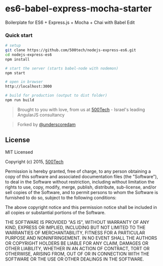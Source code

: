 # es6-babel-express-mocha-starter
Boilerplate for ES6 + Express.js + Mocha + Chai with Babel Edit

### Quick start

```bash
# setup
git clone https://github.com/500tech/nodejs-express-es6.git   
cd nodejs-express-es6  
npm install  

# start the server (starts babel-node with nodemon)
npm start 

# open in browser
http://localhost:3000

# build for production (output to dist folder)
npm run build

```


> Brought to you with love, from us at [500Tech](http://500Tech.com) - Israel's leading AngularJS consultancy

> Forked by [@underscoredam](https://github.com/underscoredam)

## License

MIT Licensed

Copyright (c) 2015, [500Tech](http://500tech.com)

Permission is hereby granted, free of charge, to any person obtaining a copy of this software and associated
documentation files (the "Software"), to deal in the Software without restriction, including without limitation the
rights to use, copy, modify, merge, publish, distribute, sub-license, and/or sell copies of the Software, and to
permit persons to whom the Software is furnished to do so, subject to the following conditions:

The above copyright notice and this permission notice shall be included in all copies or substantial portions of the
Software.

THE SOFTWARE IS PROVIDED "AS IS", WITHOUT WARRANTY OF ANY KIND, EXPRESS OR IMPLIED, INCLUDING BUT NOT LIMITED TO THE
WARRANTIES OF MERCHANTABILITY, FITNESS FOR A PARTICULAR PURPOSE AND NONINFRINGEMENT. IN NO EVENT SHALL THE AUTHORS OR
COPYRIGHT HOLDERS BE LIABLE FOR ANY CLAIM, DAMAGES OR OTHER LIABILITY, WHETHER IN AN ACTION OF CONTRACT, TORT OR
OTHERWISE, ARISING FROM, OUT OF OR IN CONNECTION WITH THE SOFTWARE OR THE USE OR OTHER DEALINGS IN THE SOFTWARE.
